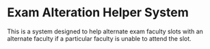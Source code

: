 # Exam Alteration Helper System

This is a system designed to help alternate exam faculty slots with an alternate faculty if a particular faculty is unable to attend the slot.
